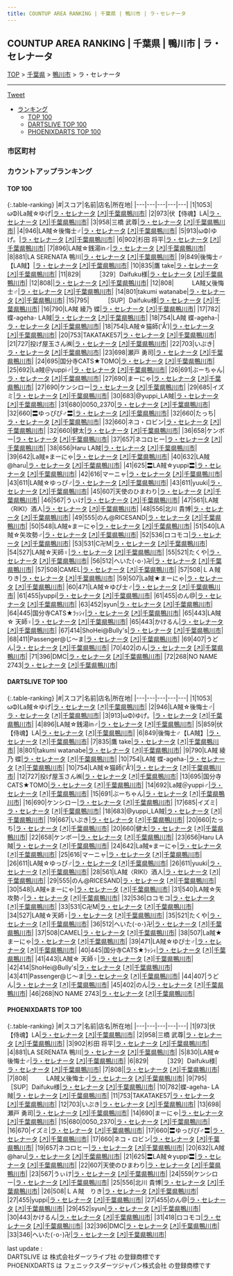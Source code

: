 ```yaml
---
title: COUNTUP AREA RANKING | 千葉県 | 鴨川市 | ラ・セレナータ
---
```

## COUNTUP AREA RANKING | 千葉県 | 鴨川市 | ラ・セレナータ

[TOP](/darts/rank/) > [千葉県](/darts/rank/千葉県/) > [鴨川市](/darts/rank/千葉県/鴨川市/) > ラ・セレナータ

___

<a href="https://twitter.com/share?ref_src=twsrc%5Etfw" data-text="COUNTUP AREA RANKING | 千葉県鴨川市ラ・セレナータ" class="twitter-share-button" data-hashtags="DARTSLIVE,PHOENIXDARTS,darts,ダーツ" data-show-count="false">Tweet</a>

* [ランキング](#カウントアップランキング)
    * [TOP 100](#top-100)
    * [DARTSLIVE TOP 100](#dartslive-top-100)
    * [PHOENIXDARTS TOP 100](#phoenixdarts-top-100)

### 市区町村

<ul>

</ul>

### カウントアップランキング

#### TOP 100



{:.table-ranking}
|#|スコア|名前|店名|所在地|
|---|---|---|---|---|
|1|1053|<span class="rank-name-dl">ωΦ)La賊☆ゆげ</span>|<a href="/darts/rank/shops/69b48868d161e6d40d9b047a20a7ba1e.html">ラ・セレナータ</a> <a href="https://search.dartslive.com/jp/shop/69b48868d161e6d40d9b047a20a7ba1e">[↗]</a>|<a href="/darts/rank/千葉県/鴨川市">千葉県鴨川市</a>|
|2|973|<span class="rank-name-pd">伏【侍魂】LA</span>|<a href="/darts/rank/shops/8661.html">ラ・セレナータ</a> <a href="https://vs.phoenixdarts.com/jp/shop/shopDetailInfo/s_8661?s_seq=8661">[↗]</a>|<a href="/darts/rank/千葉県/鴨川市">千葉県鴨川市</a>|
|3|958|<span class="rank-name-pd"><span class="pro-icon-pd"></span>三橋 武尊</span>|<a href="/darts/rank/shops/8661.html">ラ・セレナータ</a> <a href="https://vs.phoenixdarts.com/jp/shop/shopDetailInfo/s_8661?s_seq=8661">[↗]</a>|<a href="/darts/rank/千葉県/鴨川市">千葉県鴨川市</a>|
|4|946|<span class="rank-name-dl">LA賊☆後悔士♂</span>|<a href="/darts/rank/shops/69b48868d161e6d40d9b047a20a7ba1e.html">ラ・セレナータ</a> <a href="https://search.dartslive.com/jp/shop/69b48868d161e6d40d9b047a20a7ba1e">[↗]</a>|<a href="/darts/rank/千葉県/鴨川市">千葉県鴨川市</a>|
|5|913|<span class="rank-name-dl">ωΦ)ゆげ。</span>|<a href="/darts/rank/shops/69b48868d161e6d40d9b047a20a7ba1e.html">ラ・セレナータ</a> <a href="https://search.dartslive.com/jp/shop/69b48868d161e6d40d9b047a20a7ba1e">[↗]</a>|<a href="/darts/rank/千葉県/鴨川市">千葉県鴨川市</a>|
|6|902|<span class="rank-name-pd">杉田 将平</span>|<a href="/darts/rank/shops/8661.html">ラ・セレナータ</a> <a href="https://vs.phoenixdarts.com/jp/shop/shopDetailInfo/s_8661?s_seq=8661">[↗]</a>|<a href="/darts/rank/千葉県/鴨川市">千葉県鴨川市</a>|
|7|896|<span class="rank-name-dl">LA賊☆銭湯in♂</span>|<a href="/darts/rank/shops/69b48868d161e6d40d9b047a20a7ba1e.html">ラ・セレナータ</a> <a href="https://search.dartslive.com/jp/shop/69b48868d161e6d40d9b047a20a7ba1e">[↗]</a>|<a href="/darts/rank/千葉県/鴨川市">千葉県鴨川市</a>|
|8|881|<span class="rank-name-pd">LA SERENATA 鴨川</span>|<a href="/darts/rank/shops/8661.html">ラ・セレナータ</a> <a href="https://vs.phoenixdarts.com/jp/shop/shopDetailInfo/s_8661?s_seq=8661">[↗]</a>|<a href="/darts/rank/千葉県/鴨川市">千葉県鴨川市</a>|
|9|849|<span class="rank-name-dl">後悔士♂【LA賊】</span>|<a href="/darts/rank/shops/69b48868d161e6d40d9b047a20a7ba1e.html">ラ・セレナータ</a> <a href="https://search.dartslive.com/jp/shop/69b48868d161e6d40d9b047a20a7ba1e">[↗]</a>|<a href="/darts/rank/千葉県/鴨川市">千葉県鴨川市</a>|
|10|835|<span class="rank-name-dl">鷹 take</span>|<a href="/darts/rank/shops/69b48868d161e6d40d9b047a20a7ba1e.html">ラ・セレナータ</a> <a href="https://search.dartslive.com/jp/shop/69b48868d161e6d40d9b047a20a7ba1e">[↗]</a>|<a href="/darts/rank/千葉県/鴨川市">千葉県鴨川市</a>|
|11|829|<span class="rank-name-pd">　　　［329］Daifuku様</span>|<a href="/darts/rank/shops/8661.html">ラ・セレナータ</a> <a href="https://vs.phoenixdarts.com/jp/shop/shopDetailInfo/s_8661?s_seq=8661">[↗]</a>|<a href="/darts/rank/千葉県/鴨川市">千葉県鴨川市</a>|
|12|808|<span class="rank-name-pd"></span>|<a href="/darts/rank/shops/8661.html">ラ・セレナータ</a> <a href="https://vs.phoenixdarts.com/jp/shop/shopDetailInfo/s_8661?s_seq=8661">[↗]</a>|<a href="/darts/rank/千葉県/鴨川市">千葉県鴨川市</a>|
|12|808|<span class="rank-name-pd">　　　LA賊乂後悔士♂</span>|<a href="/darts/rank/shops/8661.html">ラ・セレナータ</a> <a href="https://vs.phoenixdarts.com/jp/shop/shopDetailInfo/s_8661?s_seq=8661">[↗]</a>|<a href="/darts/rank/千葉県/鴨川市">千葉県鴨川市</a>|
|14|801|<span class="rank-name-dl">takumi watanabe</span>|<a href="/darts/rank/shops/69b48868d161e6d40d9b047a20a7ba1e.html">ラ・セレナータ</a> <a href="https://search.dartslive.com/jp/shop/69b48868d161e6d40d9b047a20a7ba1e">[↗]</a>|<a href="/darts/rank/千葉県/鴨川市">千葉県鴨川市</a>|
|15|795|<span class="rank-name-pd">　　　［SUP］Daifuku様</span>|<a href="/darts/rank/shops/8661.html">ラ・セレナータ</a> <a href="https://vs.phoenixdarts.com/jp/shop/shopDetailInfo/s_8661?s_seq=8661">[↗]</a>|<a href="/darts/rank/千葉県/鴨川市">千葉県鴨川市</a>|
|16|790|<span class="rank-name-dl">LA賊 綾乃 蝶</span>|<a href="/darts/rank/shops/69b48868d161e6d40d9b047a20a7ba1e.html">ラ・セレナータ</a> <a href="https://search.dartslive.com/jp/shop/69b48868d161e6d40d9b047a20a7ba1e">[↗]</a>|<a href="/darts/rank/千葉県/鴨川市">千葉県鴨川市</a>|
|17|782|<span class="rank-name-pd">蝶-ageha-  LA賊</span>|<a href="/darts/rank/shops/8661.html">ラ・セレナータ</a> <a href="https://vs.phoenixdarts.com/jp/shop/shopDetailInfo/s_8661?s_seq=8661">[↗]</a>|<a href="/darts/rank/千葉県/鴨川市">千葉県鴨川市</a>|
|18|754|<span class="rank-name-dl">LA賊 蝶-ageha-</span>|<a href="/darts/rank/shops/69b48868d161e6d40d9b047a20a7ba1e.html">ラ・セレナータ</a> <a href="https://search.dartslive.com/jp/shop/69b48868d161e6d40d9b047a20a7ba1e">[↗]</a>|<a href="/darts/rank/千葉県/鴨川市">千葉県鴨川市</a>|
|18|754|<span class="rank-name-dl">LA賊☆猫師(&#x27;Å&#x27;)</span>|<a href="/darts/rank/shops/69b48868d161e6d40d9b047a20a7ba1e.html">ラ・セレナータ</a> <a href="https://search.dartslive.com/jp/shop/69b48868d161e6d40d9b047a20a7ba1e">[↗]</a>|<a href="/darts/rank/千葉県/鴨川市">千葉県鴨川市</a>|
|20|753|<span class="rank-name-pd">TAKATAKE57</span>|<a href="/darts/rank/shops/8661.html">ラ・セレナータ</a> <a href="https://vs.phoenixdarts.com/jp/shop/shopDetailInfo/s_8661?s_seq=8661">[↗]</a>|<a href="/darts/rank/千葉県/鴨川市">千葉県鴨川市</a>|
|21|727|<span class="rank-name-dl">投げ屋玉さん㈱</span>|<a href="/darts/rank/shops/69b48868d161e6d40d9b047a20a7ba1e.html">ラ・セレナータ</a> <a href="https://search.dartslive.com/jp/shop/69b48868d161e6d40d9b047a20a7ba1e">[↗]</a>|<a href="/darts/rank/千葉県/鴨川市">千葉県鴨川市</a>|
|22|703|<span class="rank-name-pd">いぷき</span>|<a href="/darts/rank/shops/8661.html">ラ・セレナータ</a> <a href="https://vs.phoenixdarts.com/jp/shop/shopDetailInfo/s_8661?s_seq=8661">[↗]</a>|<a href="/darts/rank/千葉県/鴨川市">千葉県鴨川市</a>|
|23|698|<span class="rank-name-pd"><span class="pro-icon-pd"></span>瀬戸 勇司</span>|<a href="/darts/rank/shops/8661.html">ラ・セレナータ</a> <a href="https://vs.phoenixdarts.com/jp/shop/shopDetailInfo/s_8661?s_seq=8661">[↗]</a>|<a href="/darts/rank/千葉県/鴨川市">千葉県鴨川市</a>|
|24|695|<span class="rank-name-dl">国分寺CATS★TOMO</span>|<a href="/darts/rank/shops/69b48868d161e6d40d9b047a20a7ba1e.html">ラ・セレナータ</a> <a href="https://search.dartslive.com/jp/shop/69b48868d161e6d40d9b047a20a7ba1e">[↗]</a>|<a href="/darts/rank/千葉県/鴨川市">千葉県鴨川市</a>|
|25|692|<span class="rank-name-dl">La賊＠yuppi♂</span>|<a href="/darts/rank/shops/69b48868d161e6d40d9b047a20a7ba1e.html">ラ・セレナータ</a> <a href="https://search.dartslive.com/jp/shop/69b48868d161e6d40d9b047a20a7ba1e">[↗]</a>|<a href="/darts/rank/千葉県/鴨川市">千葉県鴨川市</a>|
|26|691|<span class="rank-name-dl">ぶーちゃん</span>|<a href="/darts/rank/shops/69b48868d161e6d40d9b047a20a7ba1e.html">ラ・セレナータ</a> <a href="https://search.dartslive.com/jp/shop/69b48868d161e6d40d9b047a20a7ba1e">[↗]</a>|<a href="/darts/rank/千葉県/鴨川市">千葉県鴨川市</a>|
|27|690|<span class="rank-name-pd">まーにゃ</span>|<a href="/darts/rank/shops/8661.html">ラ・セレナータ</a> <a href="https://vs.phoenixdarts.com/jp/shop/shopDetailInfo/s_8661?s_seq=8661">[↗]</a>|<a href="/darts/rank/千葉県/鴨川市">千葉県鴨川市</a>|
|27|690|<span class="rank-name-dl">ケンシロー</span>|<a href="/darts/rank/shops/69b48868d161e6d40d9b047a20a7ba1e.html">ラ・セレナータ</a> <a href="https://search.dartslive.com/jp/shop/69b48868d161e6d40d9b047a20a7ba1e">[↗]</a>|<a href="/darts/rank/千葉県/鴨川市">千葉県鴨川市</a>|
|29|685|<span class="rank-name-dl">イズミ</span>|<a href="/darts/rank/shops/69b48868d161e6d40d9b047a20a7ba1e.html">ラ・セレナータ</a> <a href="https://search.dartslive.com/jp/shop/69b48868d161e6d40d9b047a20a7ba1e">[↗]</a>|<a href="/darts/rank/千葉県/鴨川市">千葉県鴨川市</a>|
|30|683|<span class="rank-name-dl">@yuppi_LA賊</span>|<a href="/darts/rank/shops/69b48868d161e6d40d9b047a20a7ba1e.html">ラ・セレナータ</a> <a href="https://search.dartslive.com/jp/shop/69b48868d161e6d40d9b047a20a7ba1e">[↗]</a>|<a href="/darts/rank/千葉県/鴨川市">千葉県鴨川市</a>|
|31|680|<span class="rank-name-pd">0050_2370</span>|<a href="/darts/rank/shops/8661.html">ラ・セレナータ</a> <a href="https://vs.phoenixdarts.com/jp/shop/shopDetailInfo/s_8661?s_seq=8661">[↗]</a>|<a href="/darts/rank/千葉県/鴨川市">千葉県鴨川市</a>|
|32|660|<span class="rank-name-pd">〓ゆっぴぴ♂〓</span>|<a href="/darts/rank/shops/8661.html">ラ・セレナータ</a> <a href="https://vs.phoenixdarts.com/jp/shop/shopDetailInfo/s_8661?s_seq=8661">[↗]</a>|<a href="/darts/rank/千葉県/鴨川市">千葉県鴨川市</a>|
|32|660|<span class="rank-name-dl">たっち</span>|<a href="/darts/rank/shops/69b48868d161e6d40d9b047a20a7ba1e.html">ラ・セレナータ</a> <a href="https://search.dartslive.com/jp/shop/69b48868d161e6d40d9b047a20a7ba1e">[↗]</a>|<a href="/darts/rank/千葉県/鴨川市">千葉県鴨川市</a>|
|32|660|<span class="rank-name-pd">ネコ・ロビン</span>|<a href="/darts/rank/shops/8661.html">ラ・セレナータ</a> <a href="https://vs.phoenixdarts.com/jp/shop/shopDetailInfo/s_8661?s_seq=8661">[↗]</a>|<a href="/darts/rank/千葉県/鴨川市">千葉県鴨川市</a>|
|32|660|<span class="rank-name-dl">健太</span>|<a href="/darts/rank/shops/69b48868d161e6d40d9b047a20a7ba1e.html">ラ・セレナータ</a> <a href="https://search.dartslive.com/jp/shop/69b48868d161e6d40d9b047a20a7ba1e">[↗]</a>|<a href="/darts/rank/千葉県/鴨川市">千葉県鴨川市</a>|
|36|658|<span class="rank-name-dl">ケンボー</span>|<a href="/darts/rank/shops/69b48868d161e6d40d9b047a20a7ba1e.html">ラ・セレナータ</a> <a href="https://search.dartslive.com/jp/shop/69b48868d161e6d40d9b047a20a7ba1e">[↗]</a>|<a href="/darts/rank/千葉県/鴨川市">千葉県鴨川市</a>|
|37|657|<span class="rank-name-pd">ネコロヒー</span>|<a href="/darts/rank/shops/8661.html">ラ・セレナータ</a> <a href="https://vs.phoenixdarts.com/jp/shop/shopDetailInfo/s_8661?s_seq=8661">[↗]</a>|<a href="/darts/rank/千葉県/鴨川市">千葉県鴨川市</a>|
|38|656|<span class="rank-name-dl">Haru LA賊</span>|<a href="/darts/rank/shops/69b48868d161e6d40d9b047a20a7ba1e.html">ラ・セレナータ</a> <a href="https://search.dartslive.com/jp/shop/69b48868d161e6d40d9b047a20a7ba1e">[↗]</a>|<a href="/darts/rank/千葉県/鴨川市">千葉県鴨川市</a>|
|39|642|<span class="rank-name-dl">La賊⭐︎まーにゃ</span>|<a href="/darts/rank/shops/69b48868d161e6d40d9b047a20a7ba1e.html">ラ・セレナータ</a> <a href="https://search.dartslive.com/jp/shop/69b48868d161e6d40d9b047a20a7ba1e">[↗]</a>|<a href="/darts/rank/千葉県/鴨川市">千葉県鴨川市</a>|
|40|632|<span class="rank-name-pd">LA賊@haru</span>|<a href="/darts/rank/shops/8661.html">ラ・セレナータ</a> <a href="https://vs.phoenixdarts.com/jp/shop/shopDetailInfo/s_8661?s_seq=8661">[↗]</a>|<a href="/darts/rank/千葉県/鴨川市">千葉県鴨川市</a>|
|41|625|<span class="rank-name-pd">〓LA賊☆yuppi〓</span>|<a href="/darts/rank/shops/8661.html">ラ・セレナータ</a> <a href="https://vs.phoenixdarts.com/jp/shop/shopDetailInfo/s_8661?s_seq=8661">[↗]</a>|<a href="/darts/rank/千葉県/鴨川市">千葉県鴨川市</a>|
|42|616|<span class="rank-name-dl">マーニャ</span>|<a href="/darts/rank/shops/69b48868d161e6d40d9b047a20a7ba1e.html">ラ・セレナータ</a> <a href="https://search.dartslive.com/jp/shop/69b48868d161e6d40d9b047a20a7ba1e">[↗]</a>|<a href="/darts/rank/千葉県/鴨川市">千葉県鴨川市</a>|
|43|611|<span class="rank-name-dl">LA賊☆ゆっぴ♂</span>|<a href="/darts/rank/shops/69b48868d161e6d40d9b047a20a7ba1e.html">ラ・セレナータ</a> <a href="https://search.dartslive.com/jp/shop/69b48868d161e6d40d9b047a20a7ba1e">[↗]</a>|<a href="/darts/rank/千葉県/鴨川市">千葉県鴨川市</a>|
|43|611|<span class="rank-name-dl">yuuki</span>|<a href="/darts/rank/shops/69b48868d161e6d40d9b047a20a7ba1e.html">ラ・セレナータ</a> <a href="https://search.dartslive.com/jp/shop/69b48868d161e6d40d9b047a20a7ba1e">[↗]</a>|<a href="/darts/rank/千葉県/鴨川市">千葉県鴨川市</a>|
|45|607|<span class="rank-name-pd">天使のひまわり</span>|<a href="/darts/rank/shops/8661.html">ラ・セレナータ</a> <a href="https://vs.phoenixdarts.com/jp/shop/shopDetailInfo/s_8661?s_seq=8661">[↗]</a>|<a href="/darts/rank/千葉県/鴨川市">千葉県鴨川市</a>|
|46|567|<span class="rank-name-pd">うぃけ</span>|<a href="/darts/rank/shops/8661.html">ラ・セレナータ</a> <a href="https://vs.phoenixdarts.com/jp/shop/shopDetailInfo/s_8661?s_seq=8661">[↗]</a>|<a href="/darts/rank/千葉県/鴨川市">千葉県鴨川市</a>|
|47|561|<span class="rank-name-dl">LA賊〈RIKI〉酒人</span>|<a href="/darts/rank/shops/69b48868d161e6d40d9b047a20a7ba1e.html">ラ・セレナータ</a> <a href="https://search.dartslive.com/jp/shop/69b48868d161e6d40d9b047a20a7ba1e">[↗]</a>|<a href="/darts/rank/千葉県/鴨川市">千葉県鴨川市</a>|
|48|556|<span class="rank-name-pd">北川 貴博</span>|<a href="/darts/rank/shops/8661.html">ラ・セレナータ</a> <a href="https://vs.phoenixdarts.com/jp/shop/shopDetailInfo/s_8661?s_seq=8661">[↗]</a>|<a href="/darts/rank/千葉県/鴨川市">千葉県鴨川市</a>|
|49|555|<span class="rank-name-dl">のん@RICESAND</span>|<a href="/darts/rank/shops/69b48868d161e6d40d9b047a20a7ba1e.html">ラ・セレナータ</a> <a href="https://search.dartslive.com/jp/shop/69b48868d161e6d40d9b047a20a7ba1e">[↗]</a>|<a href="/darts/rank/千葉県/鴨川市">千葉県鴨川市</a>|
|50|548|<span class="rank-name-dl">LA賊⭐︎まーにゃ</span>|<a href="/darts/rank/shops/69b48868d161e6d40d9b047a20a7ba1e.html">ラ・セレナータ</a> <a href="https://search.dartslive.com/jp/shop/69b48868d161e6d40d9b047a20a7ba1e">[↗]</a>|<a href="/darts/rank/千葉県/鴨川市">千葉県鴨川市</a>|
|51|540|<span class="rank-name-dl">LA賊☆矢攻勢♂</span>|<a href="/darts/rank/shops/69b48868d161e6d40d9b047a20a7ba1e.html">ラ・セレナータ</a> <a href="https://search.dartslive.com/jp/shop/69b48868d161e6d40d9b047a20a7ba1e">[↗]</a>|<a href="/darts/rank/千葉県/鴨川市">千葉県鴨川市</a>|
|52|536|<span class="rank-name-dl">ロコモコ</span>|<a href="/darts/rank/shops/69b48868d161e6d40d9b047a20a7ba1e.html">ラ・セレナータ</a> <a href="https://search.dartslive.com/jp/shop/69b48868d161e6d40d9b047a20a7ba1e">[↗]</a>|<a href="/darts/rank/千葉県/鴨川市">千葉県鴨川市</a>|
|53|531|<span class="rank-name-dl">C卍M</span>|<a href="/darts/rank/shops/69b48868d161e6d40d9b047a20a7ba1e.html">ラ・セレナータ</a> <a href="https://search.dartslive.com/jp/shop/69b48868d161e6d40d9b047a20a7ba1e">[↗]</a>|<a href="/darts/rank/千葉県/鴨川市">千葉県鴨川市</a>|
|54|527|<span class="rank-name-dl">LA賊☆天師♀️</span>|<a href="/darts/rank/shops/69b48868d161e6d40d9b047a20a7ba1e.html">ラ・セレナータ</a> <a href="https://search.dartslive.com/jp/shop/69b48868d161e6d40d9b047a20a7ba1e">[↗]</a>|<a href="/darts/rank/千葉県/鴨川市">千葉県鴨川市</a>|
|55|521|<span class="rank-name-dl">たくや</span>|<a href="/darts/rank/shops/69b48868d161e6d40d9b047a20a7ba1e.html">ラ・セレナータ</a> <a href="https://search.dartslive.com/jp/shop/69b48868d161e6d40d9b047a20a7ba1e">[↗]</a>|<a href="/darts/rank/千葉県/鴨川市">千葉県鴨川市</a>|
|56|512|<span class="rank-name-dl">へいた(･o･)卍</span>|<a href="/darts/rank/shops/69b48868d161e6d40d9b047a20a7ba1e.html">ラ・セレナータ</a> <a href="https://search.dartslive.com/jp/shop/69b48868d161e6d40d9b047a20a7ba1e">[↗]</a>|<a href="/darts/rank/千葉県/鴨川市">千葉県鴨川市</a>|
|57|508|<span class="rank-name-dl">CAMEL</span>|<a href="/darts/rank/shops/69b48868d161e6d40d9b047a20a7ba1e.html">ラ・セレナータ</a> <a href="https://search.dartslive.com/jp/shop/69b48868d161e6d40d9b047a20a7ba1e">[↗]</a>|<a href="/darts/rank/千葉県/鴨川市">千葉県鴨川市</a>|
|57|508|<span class="rank-name-pd">ＬＡ賊　りき</span>|<a href="/darts/rank/shops/8661.html">ラ・セレナータ</a> <a href="https://vs.phoenixdarts.com/jp/shop/shopDetailInfo/s_8661?s_seq=8661">[↗]</a>|<a href="/darts/rank/千葉県/鴨川市">千葉県鴨川市</a>|
|59|507|<span class="rank-name-dl">La賊★まーにゃ</span>|<a href="/darts/rank/shops/69b48868d161e6d40d9b047a20a7ba1e.html">ラ・セレナータ</a> <a href="https://search.dartslive.com/jp/shop/69b48868d161e6d40d9b047a20a7ba1e">[↗]</a>|<a href="/darts/rank/千葉県/鴨川市">千葉県鴨川市</a>|
|60|471|<span class="rank-name-dl">LA賊☆ゆぴ士♂</span>|<a href="/darts/rank/shops/69b48868d161e6d40d9b047a20a7ba1e.html">ラ・セレナータ</a> <a href="https://search.dartslive.com/jp/shop/69b48868d161e6d40d9b047a20a7ba1e">[↗]</a>|<a href="/darts/rank/千葉県/鴨川市">千葉県鴨川市</a>|
|61|455|<span class="rank-name-pd">yuppi</span>|<a href="/darts/rank/shops/8661.html">ラ・セレナータ</a> <a href="https://vs.phoenixdarts.com/jp/shop/shopDetailInfo/s_8661?s_seq=8661">[↗]</a>|<a href="/darts/rank/千葉県/鴨川市">千葉県鴨川市</a>|
|61|455|<span class="rank-name-pd">のん@</span>|<a href="/darts/rank/shops/8661.html">ラ・セレナータ</a> <a href="https://vs.phoenixdarts.com/jp/shop/shopDetailInfo/s_8661?s_seq=8661">[↗]</a>|<a href="/darts/rank/千葉県/鴨川市">千葉県鴨川市</a>|
|63|452|<span class="rank-name-pd">syun</span>|<a href="/darts/rank/shops/8661.html">ラ・セレナータ</a> <a href="https://vs.phoenixdarts.com/jp/shop/shopDetailInfo/s_8661?s_seq=8661">[↗]</a>|<a href="/darts/rank/千葉県/鴨川市">千葉県鴨川市</a>|
|64|445|<span class="rank-name-dl">国分寺CATS★ﾗｯｼｨ</span>|<a href="/darts/rank/shops/69b48868d161e6d40d9b047a20a7ba1e.html">ラ・セレナータ</a> <a href="https://search.dartslive.com/jp/shop/69b48868d161e6d40d9b047a20a7ba1e">[↗]</a>|<a href="/darts/rank/千葉県/鴨川市">千葉県鴨川市</a>|
|65|443|<span class="rank-name-dl">LA賊☆ 天師♀️</span>|<a href="/darts/rank/shops/69b48868d161e6d40d9b047a20a7ba1e.html">ラ・セレナータ</a> <a href="https://search.dartslive.com/jp/shop/69b48868d161e6d40d9b047a20a7ba1e">[↗]</a>|<a href="/darts/rank/千葉県/鴨川市">千葉県鴨川市</a>|
|65|443|<span class="rank-name-pd">かけるん</span>|<a href="/darts/rank/shops/8661.html">ラ・セレナータ</a> <a href="https://vs.phoenixdarts.com/jp/shop/shopDetailInfo/s_8661?s_seq=8661">[↗]</a>|<a href="/darts/rank/千葉県/鴨川市">千葉県鴨川市</a>|
|67|414|<span class="rank-name-dl">ShoHei@Bully&#x27;s</span>|<a href="/darts/rank/shops/69b48868d161e6d40d9b047a20a7ba1e.html">ラ・セレナータ</a> <a href="https://search.dartslive.com/jp/shop/69b48868d161e6d40d9b047a20a7ba1e">[↗]</a>|<a href="/darts/rank/千葉県/鴨川市">千葉県鴨川市</a>|
|68|411|<span class="rank-name-dl">Passenger@じ〜ま</span>|<a href="/darts/rank/shops/69b48868d161e6d40d9b047a20a7ba1e.html">ラ・セレナータ</a> <a href="https://search.dartslive.com/jp/shop/69b48868d161e6d40d9b047a20a7ba1e">[↗]</a>|<a href="/darts/rank/千葉県/鴨川市">千葉県鴨川市</a>|
|69|407|<span class="rank-name-dl">うどん</span>|<a href="/darts/rank/shops/69b48868d161e6d40d9b047a20a7ba1e.html">ラ・セレナータ</a> <a href="https://search.dartslive.com/jp/shop/69b48868d161e6d40d9b047a20a7ba1e">[↗]</a>|<a href="/darts/rank/千葉県/鴨川市">千葉県鴨川市</a>|
|70|402|<span class="rank-name-dl">のん</span>|<a href="/darts/rank/shops/69b48868d161e6d40d9b047a20a7ba1e.html">ラ・セレナータ</a> <a href="https://search.dartslive.com/jp/shop/69b48868d161e6d40d9b047a20a7ba1e">[↗]</a>|<a href="/darts/rank/千葉県/鴨川市">千葉県鴨川市</a>|
|71|396|<span class="rank-name-pd">DMC</span>|<a href="/darts/rank/shops/8661.html">ラ・セレナータ</a> <a href="https://vs.phoenixdarts.com/jp/shop/shopDetailInfo/s_8661?s_seq=8661">[↗]</a>|<a href="/darts/rank/千葉県/鴨川市">千葉県鴨川市</a>|
|72|268|<span class="rank-name-dl">NO NAME 2743</span>|<a href="/darts/rank/shops/69b48868d161e6d40d9b047a20a7ba1e.html">ラ・セレナータ</a> <a href="https://search.dartslive.com/jp/shop/69b48868d161e6d40d9b047a20a7ba1e">[↗]</a>|<a href="/darts/rank/千葉県/鴨川市">千葉県鴨川市</a>|


#### DARTSLIVE TOP 100



{:.table-ranking}
|#|スコア|名前|店名|所在地|
|---|---|---|---|---|
|1|1053|<span class="rank-name-dl">ωΦ)La賊☆ゆげ</span>|<a href="/darts/rank/shops/69b48868d161e6d40d9b047a20a7ba1e.html">ラ・セレナータ</a> <a href="https://search.dartslive.com/jp/shop/69b48868d161e6d40d9b047a20a7ba1e">[↗]</a>|<a href="/darts/rank/千葉県/鴨川市">千葉県鴨川市</a>|
|2|946|<span class="rank-name-dl">LA賊☆後悔士♂</span>|<a href="/darts/rank/shops/69b48868d161e6d40d9b047a20a7ba1e.html">ラ・セレナータ</a> <a href="https://search.dartslive.com/jp/shop/69b48868d161e6d40d9b047a20a7ba1e">[↗]</a>|<a href="/darts/rank/千葉県/鴨川市">千葉県鴨川市</a>|
|3|913|<span class="rank-name-dl">ωΦ)ゆげ。</span>|<a href="/darts/rank/shops/69b48868d161e6d40d9b047a20a7ba1e.html">ラ・セレナータ</a> <a href="https://search.dartslive.com/jp/shop/69b48868d161e6d40d9b047a20a7ba1e">[↗]</a>|<a href="/darts/rank/千葉県/鴨川市">千葉県鴨川市</a>|
|4|896|<span class="rank-name-dl">LA賊☆銭湯in♂</span>|<a href="/darts/rank/shops/69b48868d161e6d40d9b047a20a7ba1e.html">ラ・セレナータ</a> <a href="https://search.dartslive.com/jp/shop/69b48868d161e6d40d9b047a20a7ba1e">[↗]</a>|<a href="/darts/rank/千葉県/鴨川市">千葉県鴨川市</a>|
|5|859|<span class="rank-name-dl">伏【侍魂】LA</span>|<a href="/darts/rank/shops/69b48868d161e6d40d9b047a20a7ba1e.html">ラ・セレナータ</a> <a href="https://search.dartslive.com/jp/shop/69b48868d161e6d40d9b047a20a7ba1e">[↗]</a>|<a href="/darts/rank/千葉県/鴨川市">千葉県鴨川市</a>|
|6|849|<span class="rank-name-dl">後悔士♂【LA賊】</span>|<a href="/darts/rank/shops/69b48868d161e6d40d9b047a20a7ba1e.html">ラ・セレナータ</a> <a href="https://search.dartslive.com/jp/shop/69b48868d161e6d40d9b047a20a7ba1e">[↗]</a>|<a href="/darts/rank/千葉県/鴨川市">千葉県鴨川市</a>|
|7|835|<span class="rank-name-dl">鷹 take</span>|<a href="/darts/rank/shops/69b48868d161e6d40d9b047a20a7ba1e.html">ラ・セレナータ</a> <a href="https://search.dartslive.com/jp/shop/69b48868d161e6d40d9b047a20a7ba1e">[↗]</a>|<a href="/darts/rank/千葉県/鴨川市">千葉県鴨川市</a>|
|8|801|<span class="rank-name-dl">takumi watanabe</span>|<a href="/darts/rank/shops/69b48868d161e6d40d9b047a20a7ba1e.html">ラ・セレナータ</a> <a href="https://search.dartslive.com/jp/shop/69b48868d161e6d40d9b047a20a7ba1e">[↗]</a>|<a href="/darts/rank/千葉県/鴨川市">千葉県鴨川市</a>|
|9|790|<span class="rank-name-dl">LA賊 綾乃 蝶</span>|<a href="/darts/rank/shops/69b48868d161e6d40d9b047a20a7ba1e.html">ラ・セレナータ</a> <a href="https://search.dartslive.com/jp/shop/69b48868d161e6d40d9b047a20a7ba1e">[↗]</a>|<a href="/darts/rank/千葉県/鴨川市">千葉県鴨川市</a>|
|10|754|<span class="rank-name-dl">LA賊 蝶-ageha-</span>|<a href="/darts/rank/shops/69b48868d161e6d40d9b047a20a7ba1e.html">ラ・セレナータ</a> <a href="https://search.dartslive.com/jp/shop/69b48868d161e6d40d9b047a20a7ba1e">[↗]</a>|<a href="/darts/rank/千葉県/鴨川市">千葉県鴨川市</a>|
|10|754|<span class="rank-name-dl">LA賊☆猫師(&#x27;Å&#x27;)</span>|<a href="/darts/rank/shops/69b48868d161e6d40d9b047a20a7ba1e.html">ラ・セレナータ</a> <a href="https://search.dartslive.com/jp/shop/69b48868d161e6d40d9b047a20a7ba1e">[↗]</a>|<a href="/darts/rank/千葉県/鴨川市">千葉県鴨川市</a>|
|12|727|<span class="rank-name-dl">投げ屋玉さん㈱</span>|<a href="/darts/rank/shops/69b48868d161e6d40d9b047a20a7ba1e.html">ラ・セレナータ</a> <a href="https://search.dartslive.com/jp/shop/69b48868d161e6d40d9b047a20a7ba1e">[↗]</a>|<a href="/darts/rank/千葉県/鴨川市">千葉県鴨川市</a>|
|13|695|<span class="rank-name-dl">国分寺CATS★TOMO</span>|<a href="/darts/rank/shops/69b48868d161e6d40d9b047a20a7ba1e.html">ラ・セレナータ</a> <a href="https://search.dartslive.com/jp/shop/69b48868d161e6d40d9b047a20a7ba1e">[↗]</a>|<a href="/darts/rank/千葉県/鴨川市">千葉県鴨川市</a>|
|14|692|<span class="rank-name-dl">La賊＠yuppi♂</span>|<a href="/darts/rank/shops/69b48868d161e6d40d9b047a20a7ba1e.html">ラ・セレナータ</a> <a href="https://search.dartslive.com/jp/shop/69b48868d161e6d40d9b047a20a7ba1e">[↗]</a>|<a href="/darts/rank/千葉県/鴨川市">千葉県鴨川市</a>|
|15|691|<span class="rank-name-dl">ぶーちゃん</span>|<a href="/darts/rank/shops/69b48868d161e6d40d9b047a20a7ba1e.html">ラ・セレナータ</a> <a href="https://search.dartslive.com/jp/shop/69b48868d161e6d40d9b047a20a7ba1e">[↗]</a>|<a href="/darts/rank/千葉県/鴨川市">千葉県鴨川市</a>|
|16|690|<span class="rank-name-dl">ケンシロー</span>|<a href="/darts/rank/shops/69b48868d161e6d40d9b047a20a7ba1e.html">ラ・セレナータ</a> <a href="https://search.dartslive.com/jp/shop/69b48868d161e6d40d9b047a20a7ba1e">[↗]</a>|<a href="/darts/rank/千葉県/鴨川市">千葉県鴨川市</a>|
|17|685|<span class="rank-name-dl">イズミ</span>|<a href="/darts/rank/shops/69b48868d161e6d40d9b047a20a7ba1e.html">ラ・セレナータ</a> <a href="https://search.dartslive.com/jp/shop/69b48868d161e6d40d9b047a20a7ba1e">[↗]</a>|<a href="/darts/rank/千葉県/鴨川市">千葉県鴨川市</a>|
|18|683|<span class="rank-name-dl">@yuppi_LA賊</span>|<a href="/darts/rank/shops/69b48868d161e6d40d9b047a20a7ba1e.html">ラ・セレナータ</a> <a href="https://search.dartslive.com/jp/shop/69b48868d161e6d40d9b047a20a7ba1e">[↗]</a>|<a href="/darts/rank/千葉県/鴨川市">千葉県鴨川市</a>|
|19|667|<span class="rank-name-dl">いぷき</span>|<a href="/darts/rank/shops/69b48868d161e6d40d9b047a20a7ba1e.html">ラ・セレナータ</a> <a href="https://search.dartslive.com/jp/shop/69b48868d161e6d40d9b047a20a7ba1e">[↗]</a>|<a href="/darts/rank/千葉県/鴨川市">千葉県鴨川市</a>|
|20|660|<span class="rank-name-dl">たっち</span>|<a href="/darts/rank/shops/69b48868d161e6d40d9b047a20a7ba1e.html">ラ・セレナータ</a> <a href="https://search.dartslive.com/jp/shop/69b48868d161e6d40d9b047a20a7ba1e">[↗]</a>|<a href="/darts/rank/千葉県/鴨川市">千葉県鴨川市</a>|
|20|660|<span class="rank-name-dl">健太</span>|<a href="/darts/rank/shops/69b48868d161e6d40d9b047a20a7ba1e.html">ラ・セレナータ</a> <a href="https://search.dartslive.com/jp/shop/69b48868d161e6d40d9b047a20a7ba1e">[↗]</a>|<a href="/darts/rank/千葉県/鴨川市">千葉県鴨川市</a>|
|22|658|<span class="rank-name-dl">ケンボー</span>|<a href="/darts/rank/shops/69b48868d161e6d40d9b047a20a7ba1e.html">ラ・セレナータ</a> <a href="https://search.dartslive.com/jp/shop/69b48868d161e6d40d9b047a20a7ba1e">[↗]</a>|<a href="/darts/rank/千葉県/鴨川市">千葉県鴨川市</a>|
|23|656|<span class="rank-name-dl">Haru LA賊</span>|<a href="/darts/rank/shops/69b48868d161e6d40d9b047a20a7ba1e.html">ラ・セレナータ</a> <a href="https://search.dartslive.com/jp/shop/69b48868d161e6d40d9b047a20a7ba1e">[↗]</a>|<a href="/darts/rank/千葉県/鴨川市">千葉県鴨川市</a>|
|24|642|<span class="rank-name-dl">La賊⭐︎まーにゃ</span>|<a href="/darts/rank/shops/69b48868d161e6d40d9b047a20a7ba1e.html">ラ・セレナータ</a> <a href="https://search.dartslive.com/jp/shop/69b48868d161e6d40d9b047a20a7ba1e">[↗]</a>|<a href="/darts/rank/千葉県/鴨川市">千葉県鴨川市</a>|
|25|616|<span class="rank-name-dl">マーニャ</span>|<a href="/darts/rank/shops/69b48868d161e6d40d9b047a20a7ba1e.html">ラ・セレナータ</a> <a href="https://search.dartslive.com/jp/shop/69b48868d161e6d40d9b047a20a7ba1e">[↗]</a>|<a href="/darts/rank/千葉県/鴨川市">千葉県鴨川市</a>|
|26|611|<span class="rank-name-dl">LA賊☆ゆっぴ♂</span>|<a href="/darts/rank/shops/69b48868d161e6d40d9b047a20a7ba1e.html">ラ・セレナータ</a> <a href="https://search.dartslive.com/jp/shop/69b48868d161e6d40d9b047a20a7ba1e">[↗]</a>|<a href="/darts/rank/千葉県/鴨川市">千葉県鴨川市</a>|
|26|611|<span class="rank-name-dl">yuuki</span>|<a href="/darts/rank/shops/69b48868d161e6d40d9b047a20a7ba1e.html">ラ・セレナータ</a> <a href="https://search.dartslive.com/jp/shop/69b48868d161e6d40d9b047a20a7ba1e">[↗]</a>|<a href="/darts/rank/千葉県/鴨川市">千葉県鴨川市</a>|
|28|561|<span class="rank-name-dl">LA賊〈RIKI〉酒人</span>|<a href="/darts/rank/shops/69b48868d161e6d40d9b047a20a7ba1e.html">ラ・セレナータ</a> <a href="https://search.dartslive.com/jp/shop/69b48868d161e6d40d9b047a20a7ba1e">[↗]</a>|<a href="/darts/rank/千葉県/鴨川市">千葉県鴨川市</a>|
|29|555|<span class="rank-name-dl">のん@RICESAND</span>|<a href="/darts/rank/shops/69b48868d161e6d40d9b047a20a7ba1e.html">ラ・セレナータ</a> <a href="https://search.dartslive.com/jp/shop/69b48868d161e6d40d9b047a20a7ba1e">[↗]</a>|<a href="/darts/rank/千葉県/鴨川市">千葉県鴨川市</a>|
|30|548|<span class="rank-name-dl">LA賊⭐︎まーにゃ</span>|<a href="/darts/rank/shops/69b48868d161e6d40d9b047a20a7ba1e.html">ラ・セレナータ</a> <a href="https://search.dartslive.com/jp/shop/69b48868d161e6d40d9b047a20a7ba1e">[↗]</a>|<a href="/darts/rank/千葉県/鴨川市">千葉県鴨川市</a>|
|31|540|<span class="rank-name-dl">LA賊☆矢攻勢♂</span>|<a href="/darts/rank/shops/69b48868d161e6d40d9b047a20a7ba1e.html">ラ・セレナータ</a> <a href="https://search.dartslive.com/jp/shop/69b48868d161e6d40d9b047a20a7ba1e">[↗]</a>|<a href="/darts/rank/千葉県/鴨川市">千葉県鴨川市</a>|
|32|536|<span class="rank-name-dl">ロコモコ</span>|<a href="/darts/rank/shops/69b48868d161e6d40d9b047a20a7ba1e.html">ラ・セレナータ</a> <a href="https://search.dartslive.com/jp/shop/69b48868d161e6d40d9b047a20a7ba1e">[↗]</a>|<a href="/darts/rank/千葉県/鴨川市">千葉県鴨川市</a>|
|33|531|<span class="rank-name-dl">C卍M</span>|<a href="/darts/rank/shops/69b48868d161e6d40d9b047a20a7ba1e.html">ラ・セレナータ</a> <a href="https://search.dartslive.com/jp/shop/69b48868d161e6d40d9b047a20a7ba1e">[↗]</a>|<a href="/darts/rank/千葉県/鴨川市">千葉県鴨川市</a>|
|34|527|<span class="rank-name-dl">LA賊☆天師♀️</span>|<a href="/darts/rank/shops/69b48868d161e6d40d9b047a20a7ba1e.html">ラ・セレナータ</a> <a href="https://search.dartslive.com/jp/shop/69b48868d161e6d40d9b047a20a7ba1e">[↗]</a>|<a href="/darts/rank/千葉県/鴨川市">千葉県鴨川市</a>|
|35|521|<span class="rank-name-dl">たくや</span>|<a href="/darts/rank/shops/69b48868d161e6d40d9b047a20a7ba1e.html">ラ・セレナータ</a> <a href="https://search.dartslive.com/jp/shop/69b48868d161e6d40d9b047a20a7ba1e">[↗]</a>|<a href="/darts/rank/千葉県/鴨川市">千葉県鴨川市</a>|
|36|512|<span class="rank-name-dl">へいた(･o･)卍</span>|<a href="/darts/rank/shops/69b48868d161e6d40d9b047a20a7ba1e.html">ラ・セレナータ</a> <a href="https://search.dartslive.com/jp/shop/69b48868d161e6d40d9b047a20a7ba1e">[↗]</a>|<a href="/darts/rank/千葉県/鴨川市">千葉県鴨川市</a>|
|37|508|<span class="rank-name-dl">CAMEL</span>|<a href="/darts/rank/shops/69b48868d161e6d40d9b047a20a7ba1e.html">ラ・セレナータ</a> <a href="https://search.dartslive.com/jp/shop/69b48868d161e6d40d9b047a20a7ba1e">[↗]</a>|<a href="/darts/rank/千葉県/鴨川市">千葉県鴨川市</a>|
|38|507|<span class="rank-name-dl">La賊★まーにゃ</span>|<a href="/darts/rank/shops/69b48868d161e6d40d9b047a20a7ba1e.html">ラ・セレナータ</a> <a href="https://search.dartslive.com/jp/shop/69b48868d161e6d40d9b047a20a7ba1e">[↗]</a>|<a href="/darts/rank/千葉県/鴨川市">千葉県鴨川市</a>|
|39|471|<span class="rank-name-dl">LA賊☆ゆぴ士♂</span>|<a href="/darts/rank/shops/69b48868d161e6d40d9b047a20a7ba1e.html">ラ・セレナータ</a> <a href="https://search.dartslive.com/jp/shop/69b48868d161e6d40d9b047a20a7ba1e">[↗]</a>|<a href="/darts/rank/千葉県/鴨川市">千葉県鴨川市</a>|
|40|445|<span class="rank-name-dl">国分寺CATS★ﾗｯｼｨ</span>|<a href="/darts/rank/shops/69b48868d161e6d40d9b047a20a7ba1e.html">ラ・セレナータ</a> <a href="https://search.dartslive.com/jp/shop/69b48868d161e6d40d9b047a20a7ba1e">[↗]</a>|<a href="/darts/rank/千葉県/鴨川市">千葉県鴨川市</a>|
|41|443|<span class="rank-name-dl">LA賊☆ 天師♀️</span>|<a href="/darts/rank/shops/69b48868d161e6d40d9b047a20a7ba1e.html">ラ・セレナータ</a> <a href="https://search.dartslive.com/jp/shop/69b48868d161e6d40d9b047a20a7ba1e">[↗]</a>|<a href="/darts/rank/千葉県/鴨川市">千葉県鴨川市</a>|
|42|414|<span class="rank-name-dl">ShoHei@Bully&#x27;s</span>|<a href="/darts/rank/shops/69b48868d161e6d40d9b047a20a7ba1e.html">ラ・セレナータ</a> <a href="https://search.dartslive.com/jp/shop/69b48868d161e6d40d9b047a20a7ba1e">[↗]</a>|<a href="/darts/rank/千葉県/鴨川市">千葉県鴨川市</a>|
|43|411|<span class="rank-name-dl">Passenger@じ〜ま</span>|<a href="/darts/rank/shops/69b48868d161e6d40d9b047a20a7ba1e.html">ラ・セレナータ</a> <a href="https://search.dartslive.com/jp/shop/69b48868d161e6d40d9b047a20a7ba1e">[↗]</a>|<a href="/darts/rank/千葉県/鴨川市">千葉県鴨川市</a>|
|44|407|<span class="rank-name-dl">うどん</span>|<a href="/darts/rank/shops/69b48868d161e6d40d9b047a20a7ba1e.html">ラ・セレナータ</a> <a href="https://search.dartslive.com/jp/shop/69b48868d161e6d40d9b047a20a7ba1e">[↗]</a>|<a href="/darts/rank/千葉県/鴨川市">千葉県鴨川市</a>|
|45|402|<span class="rank-name-dl">のん</span>|<a href="/darts/rank/shops/69b48868d161e6d40d9b047a20a7ba1e.html">ラ・セレナータ</a> <a href="https://search.dartslive.com/jp/shop/69b48868d161e6d40d9b047a20a7ba1e">[↗]</a>|<a href="/darts/rank/千葉県/鴨川市">千葉県鴨川市</a>|
|46|268|<span class="rank-name-dl">NO NAME 2743</span>|<a href="/darts/rank/shops/69b48868d161e6d40d9b047a20a7ba1e.html">ラ・セレナータ</a> <a href="https://search.dartslive.com/jp/shop/69b48868d161e6d40d9b047a20a7ba1e">[↗]</a>|<a href="/darts/rank/千葉県/鴨川市">千葉県鴨川市</a>|


#### PHOENIXDARTS TOP 100



{:.table-ranking}
|#|スコア|名前|店名|所在地|
|---|---|---|---|---|
|1|973|<span class="rank-name-pd">伏【侍魂】LA</span>|<a href="/darts/rank/shops/8661.html">ラ・セレナータ</a> <a href="https://vs.phoenixdarts.com/jp/shop/shopDetailInfo/s_8661?s_seq=8661">[↗]</a>|<a href="/darts/rank/千葉県/鴨川市">千葉県鴨川市</a>|
|2|958|<span class="rank-name-pd"><span class="pro-icon-pd"></span>三橋 武尊</span>|<a href="/darts/rank/shops/8661.html">ラ・セレナータ</a> <a href="https://vs.phoenixdarts.com/jp/shop/shopDetailInfo/s_8661?s_seq=8661">[↗]</a>|<a href="/darts/rank/千葉県/鴨川市">千葉県鴨川市</a>|
|3|902|<span class="rank-name-pd">杉田 将平</span>|<a href="/darts/rank/shops/8661.html">ラ・セレナータ</a> <a href="https://vs.phoenixdarts.com/jp/shop/shopDetailInfo/s_8661?s_seq=8661">[↗]</a>|<a href="/darts/rank/千葉県/鴨川市">千葉県鴨川市</a>|
|4|881|<span class="rank-name-pd">LA SERENATA 鴨川</span>|<a href="/darts/rank/shops/8661.html">ラ・セレナータ</a> <a href="https://vs.phoenixdarts.com/jp/shop/shopDetailInfo/s_8661?s_seq=8661">[↗]</a>|<a href="/darts/rank/千葉県/鴨川市">千葉県鴨川市</a>|
|5|830|<span class="rank-name-pd">LA賊☆後悔士♂</span>|<a href="/darts/rank/shops/8661.html">ラ・セレナータ</a> <a href="https://vs.phoenixdarts.com/jp/shop/shopDetailInfo/s_8661?s_seq=8661">[↗]</a>|<a href="/darts/rank/千葉県/鴨川市">千葉県鴨川市</a>|
|6|829|<span class="rank-name-pd">　　　［329］Daifuku様</span>|<a href="/darts/rank/shops/8661.html">ラ・セレナータ</a> <a href="https://vs.phoenixdarts.com/jp/shop/shopDetailInfo/s_8661?s_seq=8661">[↗]</a>|<a href="/darts/rank/千葉県/鴨川市">千葉県鴨川市</a>|
|7|808|<span class="rank-name-pd"></span>|<a href="/darts/rank/shops/8661.html">ラ・セレナータ</a> <a href="https://vs.phoenixdarts.com/jp/shop/shopDetailInfo/s_8661?s_seq=8661">[↗]</a>|<a href="/darts/rank/千葉県/鴨川市">千葉県鴨川市</a>|
|7|808|<span class="rank-name-pd">　　　LA賊乂後悔士♂</span>|<a href="/darts/rank/shops/8661.html">ラ・セレナータ</a> <a href="https://vs.phoenixdarts.com/jp/shop/shopDetailInfo/s_8661?s_seq=8661">[↗]</a>|<a href="/darts/rank/千葉県/鴨川市">千葉県鴨川市</a>|
|9|795|<span class="rank-name-pd">　　　［SUP］Daifuku様</span>|<a href="/darts/rank/shops/8661.html">ラ・セレナータ</a> <a href="https://vs.phoenixdarts.com/jp/shop/shopDetailInfo/s_8661?s_seq=8661">[↗]</a>|<a href="/darts/rank/千葉県/鴨川市">千葉県鴨川市</a>|
|10|782|<span class="rank-name-pd">蝶-ageha-  LA賊</span>|<a href="/darts/rank/shops/8661.html">ラ・セレナータ</a> <a href="https://vs.phoenixdarts.com/jp/shop/shopDetailInfo/s_8661?s_seq=8661">[↗]</a>|<a href="/darts/rank/千葉県/鴨川市">千葉県鴨川市</a>|
|11|753|<span class="rank-name-pd">TAKATAKE57</span>|<a href="/darts/rank/shops/8661.html">ラ・セレナータ</a> <a href="https://vs.phoenixdarts.com/jp/shop/shopDetailInfo/s_8661?s_seq=8661">[↗]</a>|<a href="/darts/rank/千葉県/鴨川市">千葉県鴨川市</a>|
|12|703|<span class="rank-name-pd">いぷき</span>|<a href="/darts/rank/shops/8661.html">ラ・セレナータ</a> <a href="https://vs.phoenixdarts.com/jp/shop/shopDetailInfo/s_8661?s_seq=8661">[↗]</a>|<a href="/darts/rank/千葉県/鴨川市">千葉県鴨川市</a>|
|13|698|<span class="rank-name-pd"><span class="pro-icon-pd"></span>瀬戸 勇司</span>|<a href="/darts/rank/shops/8661.html">ラ・セレナータ</a> <a href="https://vs.phoenixdarts.com/jp/shop/shopDetailInfo/s_8661?s_seq=8661">[↗]</a>|<a href="/darts/rank/千葉県/鴨川市">千葉県鴨川市</a>|
|14|690|<span class="rank-name-pd">まーにゃ</span>|<a href="/darts/rank/shops/8661.html">ラ・セレナータ</a> <a href="https://vs.phoenixdarts.com/jp/shop/shopDetailInfo/s_8661?s_seq=8661">[↗]</a>|<a href="/darts/rank/千葉県/鴨川市">千葉県鴨川市</a>|
|15|680|<span class="rank-name-pd">0050_2370</span>|<a href="/darts/rank/shops/8661.html">ラ・セレナータ</a> <a href="https://vs.phoenixdarts.com/jp/shop/shopDetailInfo/s_8661?s_seq=8661">[↗]</a>|<a href="/darts/rank/千葉県/鴨川市">千葉県鴨川市</a>|
|16|670|<span class="rank-name-pd">イズミ</span>|<a href="/darts/rank/shops/8661.html">ラ・セレナータ</a> <a href="https://vs.phoenixdarts.com/jp/shop/shopDetailInfo/s_8661?s_seq=8661">[↗]</a>|<a href="/darts/rank/千葉県/鴨川市">千葉県鴨川市</a>|
|17|660|<span class="rank-name-pd">〓ゆっぴぴ♂〓</span>|<a href="/darts/rank/shops/8661.html">ラ・セレナータ</a> <a href="https://vs.phoenixdarts.com/jp/shop/shopDetailInfo/s_8661?s_seq=8661">[↗]</a>|<a href="/darts/rank/千葉県/鴨川市">千葉県鴨川市</a>|
|17|660|<span class="rank-name-pd">ネコ・ロビン</span>|<a href="/darts/rank/shops/8661.html">ラ・セレナータ</a> <a href="https://vs.phoenixdarts.com/jp/shop/shopDetailInfo/s_8661?s_seq=8661">[↗]</a>|<a href="/darts/rank/千葉県/鴨川市">千葉県鴨川市</a>|
|19|657|<span class="rank-name-pd">ネコロヒー</span>|<a href="/darts/rank/shops/8661.html">ラ・セレナータ</a> <a href="https://vs.phoenixdarts.com/jp/shop/shopDetailInfo/s_8661?s_seq=8661">[↗]</a>|<a href="/darts/rank/千葉県/鴨川市">千葉県鴨川市</a>|
|20|632|<span class="rank-name-pd">LA賊@haru</span>|<a href="/darts/rank/shops/8661.html">ラ・セレナータ</a> <a href="https://vs.phoenixdarts.com/jp/shop/shopDetailInfo/s_8661?s_seq=8661">[↗]</a>|<a href="/darts/rank/千葉県/鴨川市">千葉県鴨川市</a>|
|21|625|<span class="rank-name-pd">〓LA賊☆yuppi〓</span>|<a href="/darts/rank/shops/8661.html">ラ・セレナータ</a> <a href="https://vs.phoenixdarts.com/jp/shop/shopDetailInfo/s_8661?s_seq=8661">[↗]</a>|<a href="/darts/rank/千葉県/鴨川市">千葉県鴨川市</a>|
|22|607|<span class="rank-name-pd">天使のひまわり</span>|<a href="/darts/rank/shops/8661.html">ラ・セレナータ</a> <a href="https://vs.phoenixdarts.com/jp/shop/shopDetailInfo/s_8661?s_seq=8661">[↗]</a>|<a href="/darts/rank/千葉県/鴨川市">千葉県鴨川市</a>|
|23|567|<span class="rank-name-pd">うぃけ</span>|<a href="/darts/rank/shops/8661.html">ラ・セレナータ</a> <a href="https://vs.phoenixdarts.com/jp/shop/shopDetailInfo/s_8661?s_seq=8661">[↗]</a>|<a href="/darts/rank/千葉県/鴨川市">千葉県鴨川市</a>|
|24|559|<span class="rank-name-pd">ケンシロー</span>|<a href="/darts/rank/shops/8661.html">ラ・セレナータ</a> <a href="https://vs.phoenixdarts.com/jp/shop/shopDetailInfo/s_8661?s_seq=8661">[↗]</a>|<a href="/darts/rank/千葉県/鴨川市">千葉県鴨川市</a>|
|25|556|<span class="rank-name-pd">北川 貴博</span>|<a href="/darts/rank/shops/8661.html">ラ・セレナータ</a> <a href="https://vs.phoenixdarts.com/jp/shop/shopDetailInfo/s_8661?s_seq=8661">[↗]</a>|<a href="/darts/rank/千葉県/鴨川市">千葉県鴨川市</a>|
|26|508|<span class="rank-name-pd">ＬＡ賊　りき</span>|<a href="/darts/rank/shops/8661.html">ラ・セレナータ</a> <a href="https://vs.phoenixdarts.com/jp/shop/shopDetailInfo/s_8661?s_seq=8661">[↗]</a>|<a href="/darts/rank/千葉県/鴨川市">千葉県鴨川市</a>|
|27|455|<span class="rank-name-pd">yuppi</span>|<a href="/darts/rank/shops/8661.html">ラ・セレナータ</a> <a href="https://vs.phoenixdarts.com/jp/shop/shopDetailInfo/s_8661?s_seq=8661">[↗]</a>|<a href="/darts/rank/千葉県/鴨川市">千葉県鴨川市</a>|
|27|455|<span class="rank-name-pd">のん@</span>|<a href="/darts/rank/shops/8661.html">ラ・セレナータ</a> <a href="https://vs.phoenixdarts.com/jp/shop/shopDetailInfo/s_8661?s_seq=8661">[↗]</a>|<a href="/darts/rank/千葉県/鴨川市">千葉県鴨川市</a>|
|29|452|<span class="rank-name-pd">syun</span>|<a href="/darts/rank/shops/8661.html">ラ・セレナータ</a> <a href="https://vs.phoenixdarts.com/jp/shop/shopDetailInfo/s_8661?s_seq=8661">[↗]</a>|<a href="/darts/rank/千葉県/鴨川市">千葉県鴨川市</a>|
|30|443|<span class="rank-name-pd">かけるん</span>|<a href="/darts/rank/shops/8661.html">ラ・セレナータ</a> <a href="https://vs.phoenixdarts.com/jp/shop/shopDetailInfo/s_8661?s_seq=8661">[↗]</a>|<a href="/darts/rank/千葉県/鴨川市">千葉県鴨川市</a>|
|31|418|<span class="rank-name-pd">ロコモコ</span>|<a href="/darts/rank/shops/8661.html">ラ・セレナータ</a> <a href="https://vs.phoenixdarts.com/jp/shop/shopDetailInfo/s_8661?s_seq=8661">[↗]</a>|<a href="/darts/rank/千葉県/鴨川市">千葉県鴨川市</a>|
|32|396|<span class="rank-name-pd">DMC</span>|<a href="/darts/rank/shops/8661.html">ラ・セレナータ</a> <a href="https://vs.phoenixdarts.com/jp/shop/shopDetailInfo/s_8661?s_seq=8661">[↗]</a>|<a href="/darts/rank/千葉県/鴨川市">千葉県鴨川市</a>|
|33|346|<span class="rank-name-pd">へいた(･o･)卍</span>|<a href="/darts/rank/shops/8661.html">ラ・セレナータ</a> <a href="https://vs.phoenixdarts.com/jp/shop/shopDetailInfo/s_8661?s_seq=8661">[↗]</a>|<a href="/darts/rank/千葉県/鴨川市">千葉県鴨川市</a>|


<div class="footer border-top border-gray-light mt-5 pt-3 text-right text-gray">
    last update : <span style="font-weight: italic" id="foot_last_modified"></span><br />
    DARTSLIVE は 株式会社ダーツライブ社 の登録商標です<br />
    PHOENIXDARTS は フェニックスダーツジャパン株式会社 の登録商標です<br />
</div>

<script src="https://cdnjs.cloudflare.com/ajax/libs/jquery.tablesorter/2.31.3/js/jquery.tablesorter.min.js" integrity="sha512-qzgd5cYSZcosqpzpn7zF2ZId8f/8CHmFKZ8j7mU4OUXTNRd5g+ZHBPsgKEwoqxCtdQvExE5LprwwPAgoicguNg==" crossorigin="anonymous" referrerpolicy="no-referrer"></script>
<link rel="stylesheet" href="https://cdnjs.cloudflare.com/ajax/libs/jquery.tablesorter/2.31.3/css/theme.default.min.css" integrity="sha512-wghhOJkjQX0Lh3NSWvNKeZ0ZpNn+SPVXX1Qyc9OCaogADktxrBiBdKGDoqVUOyhStvMBmJQ8ZdMHiR3wuEq8+w==" crossorigin="anonymous" referrerpolicy="no-referrer" />
<script>
$(function() {
    $(".table-ranking").tablesorter({sortList:[[0, 0]]});
    $("#foot_last_modified").text(formatDate(new Date(document.lastModified), 'yyyy-MM-dd HH:mm:ss'));
});
</script>

<script async src="https://platform.twitter.com/widgets.js" charset="utf-8"></script>